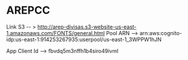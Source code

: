 # AREPCC

Link S3 -- > http://arep-divisas.s3-website-us-east-1.amazonaws.com/FONTS/general.html
Pool ARN -->  arn:aws:cognito-idp:us-east-1:914253267935:userpool/us-east-1_3WPPW1hJN

App Client Id --> fbvdq5m3nffh1b4siro49ivml
